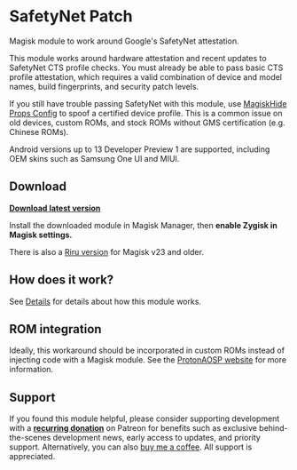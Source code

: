 # SafetyNet Patch

Magisk module to work around Google's SafetyNet attestation.

This module works around hardware attestation and recent updates to SafetyNet CTS profile checks. You must already be able to pass basic CTS profile attestation, which requires a valid combination of device and model names, build fingerprints, and security patch levels.

If you still have trouble passing SafetyNet with this module, use [MagiskHide Props Config](https://github.com/Magisk-Modules-Repo/MagiskHidePropsConf) to spoof a certified device profile. This is a common issue on old devices, custom ROMs, and stock ROMs without GMS certification (e.g. Chinese ROMs).

Android versions up to 13 Developer Preview 1 are supported, including OEM skins such as Samsung One UI and MIUI.

## Download

**[Download latest version](https://github.com/TheHitMan7/SafetyNet-Patch/releases)**

Install the downloaded module in Magisk Manager, then **enable Zygisk in Magisk settings.**

There is also a [Riru version](https://github.com/kdrag0n/safetynet-fix/releases/tag/v2.1.3) for Magisk v23 and older.

## How does it work?

See [Details](docs/details.md) for details about how this module works.

## ROM integration

Ideally, this workaround should be incorporated in custom ROMs instead of injecting code with a Magisk module. See the [ProtonAOSP website](https://protonaosp.org/developers/details/safetynet) for more information.

## Support

If you found this module helpful, please consider supporting development with a **[recurring donation](https://patreon.com/kdrag0n)** on Patreon for benefits such as exclusive behind-the-scenes development news, early access to updates, and priority support. Alternatively, you can also [buy me a coffee](https://paypal.me/kdrag0ndonate). All support is appreciated.
